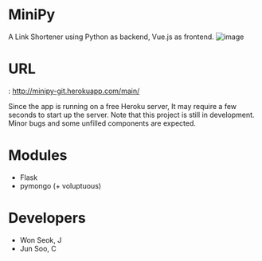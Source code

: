 # MiniPy
 A Link Shortener using Python as backend, Vue.js as frontend.
![image](https://user-images.githubusercontent.com/51331195/103190076-c51a3480-4912-11eb-937c-78cef981862c.png)

# URL
: http://minipy-git.herokuapp.com/main/

Since the app is running on a free Heroku server, It may require a few seconds to start up the server.
Note that this project is still in development. Minor bugs and some unfilled components are expected.

# Modules
  - Flask
  - pymongo (+ voluptuous)

# Developers
  - Won Seok, J
  - Jun Soo, C
